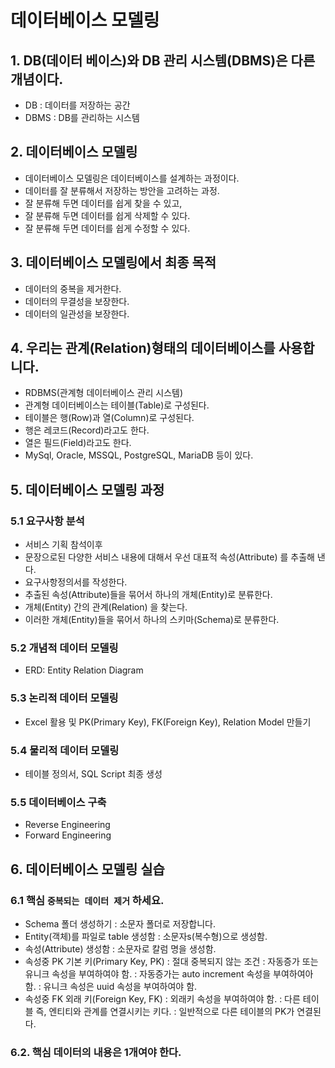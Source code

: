 # 데이터베이스 모델링

## 1. DB(데이터 베이스)와 DB 관리 시스템(DBMS)은 다른 개념이다.

- DB : 데이터를 저장하는 공간
- DBMS : DB를 관리하는 시스템

## 2. 데이터베이스 모델링

- 데이터베이스 모델링은 데이터베이스를 설계하는 과정이다.
- 데이터를 잘 분류해서 저장하는 방안을 고려하는 과정.
- 잘 분류해 두면 데이터를 쉽게 찾을 수 있고,
- 잘 분류해 두면 데이터를 쉽게 삭제할 수 있다.
- 잘 분류해 두면 데이터를 쉽게 수정할 수 있다.

## 3. 데이터베이스 모델링에서 최종 목적

- 데이터의 중복을 제거한다.
- 데이터의 무결성을 보장한다.
- 데이터의 일관성을 보장한다.

## 4. 우리는 관계(Relation)형태의 데이터베이스를 사용합니다.

- RDBMS(관계형 데이터베이스 관리 시스템)
- 관계형 데이터베이스는 테이블(Table)로 구성된다.
- 테이블은 행(Row)과 열(Column)로 구성된다.
- 행은 레코드(Record)라고도 한다.
- 열은 필드(Field)라고도 한다.
- MySql, Oracle, MSSQL, PostgreSQL, MariaDB 등이 있다.

## 5. 데이터베이스 모델링 과정

### 5.1 요구사항 분석

- 서비스 기획 참석이후
- 문장으로된 다양한 서비스 내용에 대해서 우선 대표적 속성(Attribute) 를 추출해 낸다.
- 요구사항정의서를 작성한다.
- 추출된 속성(Attribute)들을 묶어서 하나의 개체(Entity)로 분류한다.
- 개체(Entity) 간의 관계(Relation) 을 찾는다.
- 이러한 개체(Entity)들을 묶어서 하나의 스키마(Schema)로 분류한다.

### 5.2 개념적 데이터 모델링

- ERD: Entity Relation Diagram

### 5.3 논리적 데이터 모델링

- Excel 활용 및 PK(Primary Key), FK(Foreign Key), Relation Model 만들기

### 5.4 물리적 데이터 모델링

- 테이블 정의서, SQL Script 최종 생성

### 5.5 데이터베이스 구축

- Reverse Engineering
- Forward Engineering

## 6. 데이터베이스 모델링 실습

### 6.1 핵심 `중복되는 데이터 제거` 하세요.

- Schema 폴더 생성하기
  : 소문자 폴더로 저장합니다.
- Entity(객체)를 파일로 table 생성함
  : 소문자s(복수형)으로 생성함.
- 속성(Attribute) 생성함
  : 소문자로 칼럼 명을 생성함.
- 속성중 PK 기본 키(Primary Key, PK)
  : 절대 중복되지 않는 조건
  : 자동증가 또는 유니크 속성을 부여하여야 함.
  : 자동증가는 auto increment 속성을 부여하여아 함.
  : 유니크 속성은 uuid 속성을 부여하여야 함.
- 속성중 FK 외래 키(Foreign Key, FK)
  : 외래키 속성을 부여하여야 함.
  : 다른 테이블 즉, 엔티티와 관계를 연결시키는 키다.
  : 일반적으로 다른 테이블의 PK가 연결된다.

### 6.2. 핵심 데이터의 내용은 1개여야 한다.
